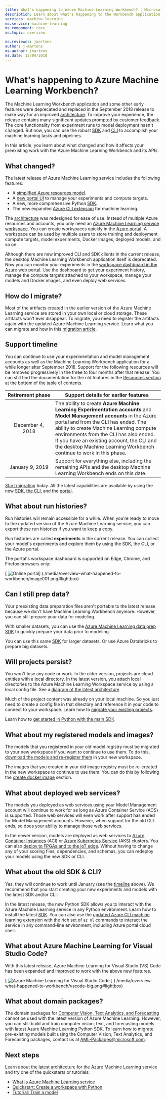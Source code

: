 ```yaml
---
title: What's happening to Azure Machine Learning Workbench? | Microsoft Docs
description: Learn about what's happening to the Workbench application, what changed in Azure Machine Learning, and what the support timeline is.
services: machine-learning
ms.service: machine-learning
ms.component: core
ms.topic: overview

ms.reviewer: jmartens
author: j-martens
ms.author: jmartens
ms.date: 12/04/2018
---
```

# What's happening to Azure Machine Learning Workbench?

The Machine Learning Workbench application and some other early features were deprecated and replaced in the September 2018 release to make way for an improved [architecture](concept-azure-machine-learning-architecture.md). To improve your experience, the release contains many significant updates prompted by customer feedback. The core functionality from experiment runs to model deployment hasn't changed. But now, you can use the robust <a href="https://aka.ms/aml-sdk" target="_blank">SDK</a> and [CLI](reference-azure-machine-learning-cli.md) to accomplish your machine learning tasks and pipelines.  

In this article, you learn about what changed and how it affects your preexisting work with the Azure Machine Learning Workbench and its APIs.

## What changed?

The latest release of Azure Machine Learning service includes the following features:
+ A [simplified Azure resources model](concept-azure-machine-learning-architecture.md).
+ A [new portal UI](how-to-track-experiments.md) to manage your experiments and compute targets.
+ A new, more comprehensive Python <a href="https://aka.ms/aml-sdk" target="_blank">SDK</a>.
+ The new expanded [Azure CLI extension](reference-azure-machine-learning-cli.md) for machine learning.

The [architecture](concept-azure-machine-learning-architecture.md) was redesigned for ease of use. Instead of multiple Azure resources and accounts, you only need an [Azure Machine Learning service workspace](concept-azure-machine-learning-architecture.md#workspace). You can create workspaces quickly in the [Azure portal](quickstart-get-started.md). A workspace can be used by multiple users to store training and deployment compute targets, model experiments, Docker images, deployed models, and so on.

Although there are new improved CLI and SDK clients in the current release, the desktop Machine Learning Workbench application itself is deprecated. Now you can monitor your experiments in the [workspace dashboard in the Azure web portal](how-to-track-experiments.md#view-the-experiment-in-the-azure-portal). Use the dashboard to get your experiment history, manage the compute targets attached to your workspace, manage your models and Docker images, and even deploy web services.

## How do I migrate?

Most of the artifacts created in the earlier version of the Azure Machine Learning service are stored in your own local or cloud storage. These artifacts won't ever disappear. To migrate, you need to register the artifacts again with the updated Azure Machine Learning service. Learn what you can migrate and how in this [migration article](how-to-migrate.md).

<a name="timeline"></a>

## Support timeline

You can continue to use your experimentation and model management accounts as well as the Machine Learning Workbench application for a while longer after September 2018. Support for the following resources will be removed progressively in the three to four months after that release. You can still find the documentation for the old features in the [Resources section](../desktop-workbench/tutorial-classifying-iris-part-1.md) at the bottom of the table of contents.

|Retirement&nbsp;phase|Support details for earlier features|
|:---:|----------------|
|December 4, 2018|The ability to create **Azure Machine Learning Experimentation accounts** and **Model Management accounts** in the Azure portal and from the CLI has ended. The ability to create Machine Learning compute environments from the CLI has also ended. If you have an existing account, the CLI and the desktop Machine Learning Workbench continue to work in this phase.|
|January 9, 2019|Support for everything else, including the remaining APIs and the desktop Machine Learning Workbench ends on this date.|

[Start migrating](how-to-migrate.md) today. All the latest capabilities are available by using the new <a href="https://aka.ms/aml-sdk" target="_blank">SDK</a>, [the CLI](reference-azure-machine-learning-cli.md), and the [portal](quickstart-get-started.md).

## What about run histories?

Run histories will remain accessible for a while. When you're ready to move to the updated version of the Azure Machine Learning service, you can export these run histories if you want to keep a copy.

Run histories are called **experiments** in the current release. You can collect your model's experiments and explore them by using the SDK, the CLI, or the Azure portal.

The portal's workspace dashboard is supported on Edge, Chrome, and Firefox browsers only:

[ ![Online portal](./media/overview-what-happened-to-workbench/image001.png)]
(./media/overview-what-happened-to-workbench/image001.png#lightbox)


## Can I still prep data?

Your preexisting data preparation files aren't portable to the latest release because we don't have Machine Learning Workbench anymore. However, you can still prepare your data for modeling.  

With smaller datasets, you can use the <a href="https://aka.ms/aml-sdk" target="_blank">Azure Machine Learning data prep SDK</a> to quickly prepare your data prior to modeling. 

You can use this same <a href="https://aka.ms/aml-sdk" target="_blank">SDK</a> for larger datasets. Or use Azure Databricks to prepare big datasets. 

## Will projects persist?

You won't lose any code or work. In the older version, projects are cloud entities with a local directory. In the latest version, you attach local directories to the Azure Machine Learning Workspace service by using a local config file. See a [diagram of the latest architecture](concept-azure-machine-learning-architecture.md).

Much of the project content was already on your local machine. So you just need to create a config file in that directory and reference it in your code to connect to your workspace. Learn how to [migrate your existing projects](how-to-migrate.md#projects).

Learn how to [get started in Python with the main SDK](quickstart-get-started.md).

## What about my registered models and images?
 
The models that you registered in your old model registry must be migrated to your new workspace if you want to continue to use them. To do this, [download the models and re-register them](how-to-migrate.md) in your new workspace. 

The images that you created in your old image registry must be re-created in the new workspace to continue to use them. You can do this by following the [create docker image](how-to-deploy-to-aci.md#configure-an-image) section. 

## What about deployed web services?

The models you deployed as web services using your Model Management account will continue to work for as long as Azure Container Service (ACS) is supported. Those web services will even work after support has ended for Model Management accounts. However, when support for the old CLI ends, so does your ability to manage those web services.

In the newer version, models are deployed as web services to [Azure Container Instances](how-to-deploy-to-aci.md) (ACI) or [Azure Kubernetes Service](how-to-deploy-to-aks.md) (AKS) clusters. You can also [deploy to FPGAs and to the IoT edge](how-to-deploy-and-where.md). Without having to change any of your scoring files, dependencies, and schemas, you can redeploy your models using the new SDK or CLI. 

## What about the old SDK & CLI?

Yes, they will continue to work until January (see the [timeline](#timeline) above). We recommend that you start creating your new experiments and models with the latest SDK and/or CLI.

In the latest release, the new Python SDK allows you to interact with the Azure Machine Learning service in any Python environment. Learn how to install the latest <a href="https://aka.ms/aml-sdk" target="_blank">SDK</a>.  You can also use the [updated Azure CLI machine learning extension](reference-azure-machine-learning-cli.md) with the rich set of `az ml` commands to interact the service in any command-line environment, including Azure portal cloud shell.

## What about Azure Machine Learning for Visual Studio Code?

With this latest release, Azure Machine Learning for Visual Studio (VS) Code has been expanded and improved to work with the above new features.

[ ![Azure Machine Learning for Visual Studio Code](./media/overview-what-happened-to-workbench/vscode.png) ]
(./media/overview-what-happened-to-workbench/vscode-big.png#lightbox)

## What about domain packages?

The domain packages for [Computer Vision, Text Analytics, and Forecasting](../desktop-workbench/reference-python-package-overview.md) cannot be used with the latest version of Azure Machine Learning. However, you can still build and train computer vision, text, and forecasting models with latest Azure Machine Learning Python <a href="https://aka.ms/aml-sdk" target="_blank">SDK</a>. To learn how to migrate pre-existing models built using the Computer Vision, Text Analytics, and Forecasting packages, contact us at [AML-Packages@microsoft.com](mailto:AML-Packages@microsoft.com).

## Next steps

Learn about [the latest architecture for the Azure Machine Learning service](concept-azure-machine-learning-architecture.md) and try one of the quickstarts or tutorials:

* [What is Azure Machine Learning service](overview-what-is-azure-ml.md)
* [Quickstart: Create a workspace with Python](quickstart-get-started.md)
* [Tutorial: Train a model](tutorial-train-models-with-aml.md)

